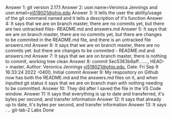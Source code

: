  Answer 1: git version 2.17.1
 Answer 2: user.name=Veronica Jennings and user.email=vj519021@ohio.edu
 Answer 3: It tells the user the ability/usage of the git command named and it tells a description of it's function
 Answer 4: It says that we are on branch master, there are no commits yet, but there are two untracked files- README.md and answers.md
 Answer 5: It says that we are on branch master, there are no commits yet, but there are changes to be commited in the README.md file, and there is an untracked file answers.md
 Answer 6: It says that we are on branch master, there are no commits yet. but there are changes to be commited - README.md and answers.md
 Answer 7: It says that we are on branch master, there is nothing to commit, working tree clean
 Answer 8: commit 5ec5363b6aff......., HEAD-> master, Author: Veronica Jennings <vj519021@ohio.edu>, Date: Fri Sep 9 16:33:24 2022 -0400, Initial commit
 Answer 9: My respository on Github now has both the README.md and the answers.md files on it, and when inputted git status it says that we are on branch main with nothing needing to be committed. 
 Answer 10: They did after I saved the file in the VS Code window. 
 Answer 11: It says that everything is up to date and transferred, it's bytes per second, and transfer information
 Answer 12: It says that already  up to date, it's bytes per second, and transfer information
 Answer 13: It says . .. git-lab-2 Labs
 Done 
